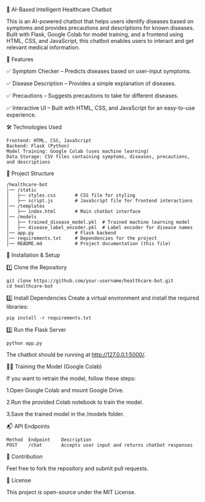 🏥 AI-Based Intelligent Healthcare Chatbot

This is an AI-powered chatbot that helps users identify diseases based on symptoms and provides precautions and descriptions for known diseases. Built with Flask, Google Colab for model training, and a frontend using HTML, CSS, and JavaScript, this chatbot enables users to interact and get relevant medical information.

📌 Features

✅ Symptom Checker – Predicts diseases based on user-input symptoms.

✅ Disease Description – Provides a simple explanation of diseases.

✅ Precautions – Suggests precautions to take for different diseases.

✅ Interactive UI – Built with HTML, CSS, and JavaScript for an easy-to-use experience.


🛠️ Technologies Used

    Frontend: HTML, CSS, JavaScript
    Backend: Flask (Python)
    Model Training: Google Colab (uses machine learning)
    Data Storage: CSV files containing symptoms, diseases, precautions, and descriptions

📂 Project Structure

    /healthcare-bot
    │── /static
    │   ├── styles.css       # CSS file for styling
    │   ├── script.js        # JavaScript file for frontend interactions
    │── /templates
    │   ├── index.html       # Main chatbot interface
    │── /models
    │   ├── trained_disease_model.pkl  # Trained machine learning model
    │   ├── disease_label_encoder.pkl  # Label encoder for disease names
    │── app.py               # Flask backend
    │── requirements.txt     # Dependencies for the project
    │── README.md            # Project documentation (this file)

🚀 Installation & Setup

1️⃣ Clone the Repository

    git clone https://github.com/your-username/healthcare-bot.git
    cd healthcare-bot

2️⃣ Install Dependencies
Create a virtual environment and install the required libraries:

    pip install -r requirements.txt

3️⃣ Run the Flask Server

    python app.py

The chatbot should be running at http://127.0.0.1:5000/.


🏋️‍♂️ Training the Model (Google Colab)

If you want to retrain the model, follow these steps:

1.Open Google Colab and mount Google Drive.

2.Run the provided Colab notebook to train the model.

3.Save the trained model in the /models folder.


📬 API Endpoints

    Method	Endpoint	Description
    POST	/chat	    Accepts user input and returns chatbot responses


🤝 Contribution

Feel free to fork the repository and submit pull requests.


📝 License

This project is open-source under the MIT License.
